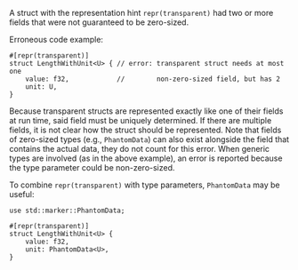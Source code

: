 A struct with the representation hint `repr(transparent)` had two or more fields
that were not guaranteed to be zero-sized.

Erroneous code example:

```compile_fail,E0690
#[repr(transparent)]
struct LengthWithUnit<U> { // error: transparent struct needs at most one
    value: f32,            //        non-zero-sized field, but has 2
    unit: U,
}
```

Because transparent structs are represented exactly like one of their fields at
run time, said field must be uniquely determined. If there are multiple fields,
it is not clear how the struct should be represented.
Note that fields of zero-sized types (e.g., `PhantomData`) can also exist
alongside the field that contains the actual data, they do not count for this
error. When generic types are involved (as in the above example), an error is
reported because the type parameter could be non-zero-sized.

To combine `repr(transparent)` with type parameters, `PhantomData` may be
useful:

```
use std::marker::PhantomData;

#[repr(transparent)]
struct LengthWithUnit<U> {
    value: f32,
    unit: PhantomData<U>,
}
```
